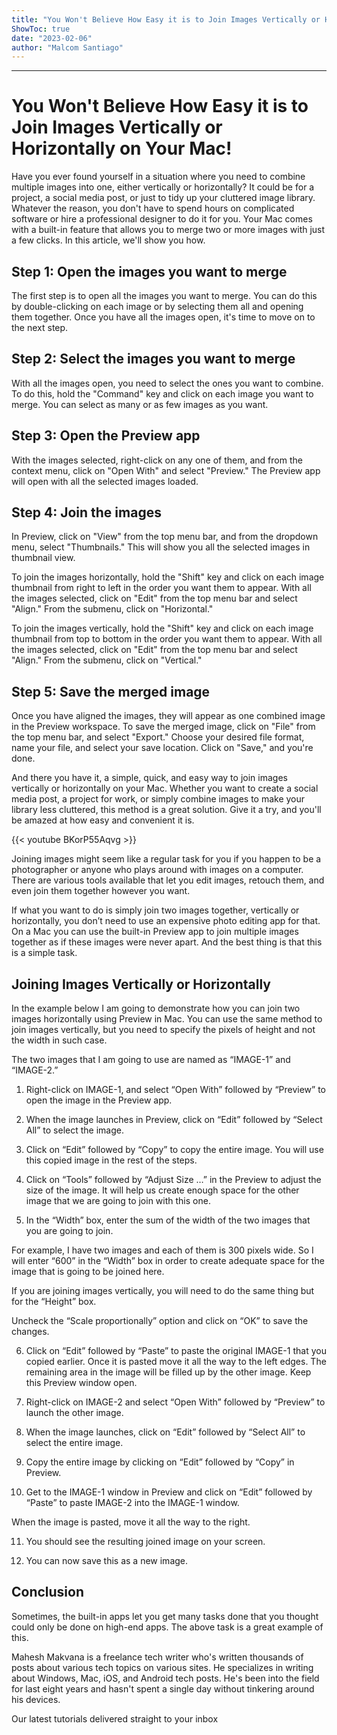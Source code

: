 ```yaml
---
title: "You Won't Believe How Easy it is to Join Images Vertically or Horizontally on Your Mac!"
ShowToc: true 
date: "2023-02-06"
author: "Malcom Santiago"
---
```

*****
# You Won't Believe How Easy it is to Join Images Vertically or Horizontally on Your Mac!

Have you ever found yourself in a situation where you need to combine multiple images into one, either vertically or horizontally? It could be for a project, a social media post, or just to tidy up your cluttered image library. Whatever the reason, you don't have to spend hours on complicated software or hire a professional designer to do it for you. Your Mac comes with a built-in feature that allows you to merge two or more images with just a few clicks. In this article, we'll show you how.

## Step 1: Open the images you want to merge

The first step is to open all the images you want to merge. You can do this by double-clicking on each image or by selecting them all and opening them together. Once you have all the images open, it's time to move on to the next step.

## Step 2: Select the images you want to merge

With all the images open, you need to select the ones you want to combine. To do this, hold the "Command" key and click on each image you want to merge. You can select as many or as few images as you want.

## Step 3: Open the Preview app

With the images selected, right-click on any one of them, and from the context menu, click on "Open With" and select "Preview." The Preview app will open with all the selected images loaded.

## Step 4: Join the images

In Preview, click on "View" from the top menu bar, and from the dropdown menu, select "Thumbnails." This will show you all the selected images in thumbnail view.

To join the images horizontally, hold the "Shift" key and click on each image thumbnail from right to left in the order you want them to appear. With all the images selected, click on "Edit" from the top menu bar and select "Align." From the submenu, click on "Horizontal."

To join the images vertically, hold the "Shift" key and click on each image thumbnail from top to bottom in the order you want them to appear. With all the images selected, click on "Edit" from the top menu bar and select "Align." From the submenu, click on "Vertical."

## Step 5: Save the merged image

Once you have aligned the images, they will appear as one combined image in the Preview workspace. To save the merged image, click on "File" from the top menu bar, and select "Export." Choose your desired file format, name your file, and select your save location. Click on "Save," and you're done.

And there you have it, a simple, quick, and easy way to join images vertically or horizontally on your Mac. Whether you want to create a social media post, a project for work, or simply combine images to make your library less cluttered, this method is a great solution. Give it a try, and you'll be amazed at how easy and convenient it is.

{{< youtube BKorP55Aqvg >}} 



Joining images might seem like a regular task for you if you happen to be a photographer or anyone who plays around with images on a computer. There are various tools available that let you edit images, retouch them, and even join them together however you want.
 
If what you want to do is simply join two images together, vertically or horizontally, you don’t need to use an expensive photo editing app for that. On a Mac you can use the built-in Preview app to join multiple images together as if these images were never apart. And the best thing is that this is a simple task.
 
## Joining Images Vertically or Horizontally
 
In the example below I am going to demonstrate how you can join two images horizontally using Preview in Mac. You can use the same method to join images vertically, but you need to specify the pixels of height and not the width in such case.
 
The two images that I am going to use are named as “IMAGE-1” and “IMAGE-2.”
 
1. Right-click on IMAGE-1, and select “Open With” followed by “Preview” to open the image in the Preview app.
 

 
2. When the image launches in Preview, click on “Edit” followed by “Select All” to select the image.
 
3. Click on “Edit” followed by “Copy” to copy the entire image. You will use this copied image in the rest of the steps.
 
4. Click on “Tools” followed by “Adjust Size …” in the Preview to adjust the size of the image. It will help us create enough space for the other image that we are going to join with this one.
 
5. In the “Width” box, enter the sum of the width of the two images that you are going to join.
 
For example, I have two images and each of them is 300 pixels wide. So I will enter “600” in the “Width” box in order to create adequate space for the image that is going to be joined here.
 
If you are joining images vertically, you will need to do the same thing but for the “Height” box.
 
Uncheck the “Scale proportionally” option and click on “OK” to save the changes.
 
6. Click on “Edit” followed by “Paste” to paste the original IMAGE-1 that you copied earlier. Once it is pasted move it all the way to the left edges. The remaining area in the image will be filled up by the other image. Keep this Preview window open.
 
7. Right-click on IMAGE-2 and select “Open With” followed by “Preview” to launch the other image.
 
8. When the image launches, click on “Edit” followed by “Select All” to select the entire image.
 
9. Copy the entire image by clicking on “Edit” followed by “Copy” in Preview.
 
10. Get to the IMAGE-1 window in Preview and click on “Edit” followed by “Paste” to paste IMAGE-2 into the IMAGE-1 window.
 
When the image is pasted, move it all the way to the right.
 
11. You should see the resulting joined image on your screen.
 
12. You can now save this as a new image.
 
## Conclusion
 
Sometimes, the built-in apps let you get many tasks done that you thought could only be done on high-end apps. The above task is a great example of this.
 
Mahesh Makvana is a freelance tech writer who's written thousands of posts about various tech topics on various sites. He specializes in writing about Windows, Mac, iOS, and Android tech posts. He's been into the field for last eight years and hasn't spent a single day without tinkering around his devices.
 
Our latest tutorials delivered straight to your inbox




